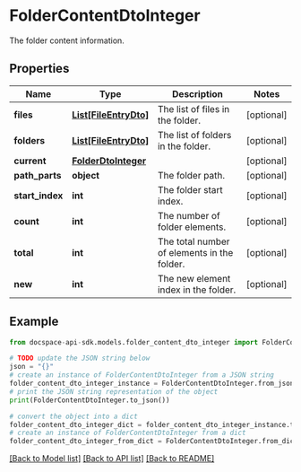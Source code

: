 # FolderContentDtoInteger
The folder content information.

## Properties

Name | Type | Description | Notes
------------ | ------------- | ------------- | -------------
**files** | [**List[FileEntryDto]**](FileEntryDto.md) | The list of files in the folder. | [optional] 
**folders** | [**List[FileEntryDto]**](FileEntryDto.md) | The list of folders in the folder. | [optional] 
**current** | [**FolderDtoInteger**](FolderDtoInteger.md) |  | [optional] 
**path_parts** | **object** | The folder path. | [optional] 
**start_index** | **int** | The folder start index. | [optional] 
**count** | **int** | The number of folder elements. | [optional] 
**total** | **int** | The total number of elements in the folder. | [optional] 
**new** | **int** | The new element index in the folder. | [optional] 

## Example

```python
from docspace-api-sdk.models.folder_content_dto_integer import FolderContentDtoInteger

# TODO update the JSON string below
json = "{}"
# create an instance of FolderContentDtoInteger from a JSON string
folder_content_dto_integer_instance = FolderContentDtoInteger.from_json(json)
# print the JSON string representation of the object
print(FolderContentDtoInteger.to_json())

# convert the object into a dict
folder_content_dto_integer_dict = folder_content_dto_integer_instance.to_dict()
# create an instance of FolderContentDtoInteger from a dict
folder_content_dto_integer_from_dict = FolderContentDtoInteger.from_dict(folder_content_dto_integer_dict)
```
[[Back to Model list]](../README.md#documentation-for-models) [[Back to API list]](../README.md#documentation-for-api-endpoints) [[Back to README]](../README.md)



